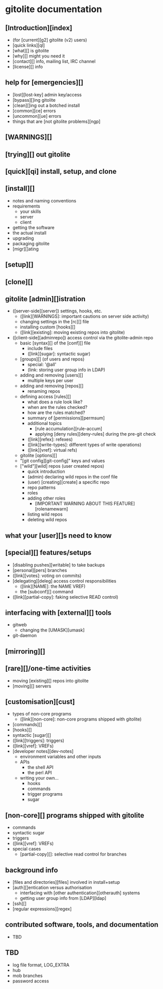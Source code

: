 # gitolite documentation

## [Introduction][index]

  * (for [current][g2] gitolite (v2) users)
  * [quick links][ql]
  * [what][] is gitolite
  * [why][] might you need it
  * [contact][] info, mailing list, IRC channel
  * [license][] info

## help for [emergencies][]

  * [lost][lost-key] admin key/access
  * [bypass][]ing gitolite
  * [clean][]ing out a botched install
  * [common][ce] errors
  * [uncommon][ue] errors
  * things that are [not gitolite problems][ngp]

## [WARNINGS][]


## [trying][] out gitolite


## [quick][qi] install, setup, and clone


## [install][]

  * notes and naming conventions
  * requirements
      * your skills
      * server
      * client
  * getting the software
  * the actual install
  * upgrading
  * packaging gitolite
  * [migr][]ating

## [setup][]


## [clone][]


## gitolite [admin][]istration

  * ([server-side][server]) settings, hooks, etc.
      * ([link][WARNINGS]: important cautions on server side activity)
      * changing settings in the [rc][] file
      * installing custom [hooks][]
      * ([link][existing]: moving existing repos into gitolite)
  * ([client-side][adminrepo]) access control via the gitolite-admin repo
      * basic [syntax][] of the [conf][] file
          * include files
          * ([link][sugar]: syntactic sugar)
      * [groups][] (of users and repos)
          * special: '@all'
          * (link: storing user group info in LDAP)
      * adding and removing [users][]
          * multiple keys per user
      * adding and removing [repos][]
          * renaming repos
      * defining access [rules][]
          * what does a rule look like?
          * when are the rules checked?
          * how are the rules matched?
          * summary of [permissions][permsum]
          * additional topics
              * [rule accumulation][rule-accum]
              * applying [deny rules][deny-rules] during the pre-git check
          * ([link][refex]: refexes)
          * ([link][write-types]: different types of write operations)
          * ([link][vref]: virtual refs)
      * gitolite [options][]
      * "[git config][git-config]" keys and values
      * ["wild"][wild] repos (user created repos)
          * quick introduction
          * (admin) declaring wild repos in the conf file
          * (user) [creating][create] a specific repo
          * repo patterns
          * roles
          * adding other roles
              * [IMPORTANT WARNING ABOUT THIS FEATURE][rolenamewarn]
          * listing wild repos
          * deleting wild repos

## what your [user][]s need to know


## [special][] features/setups

  * [disabling pushes][writable] to take backups
  * [personal][pers] branches
  * ([link][votes]: voting on commits)
  * [delegating][deleg] access control responsibilities
      * ([link][NAME]: the NAME VREF)
      * the [subconf][] command
  * ([link][partial-copy]: faking selective READ control)

## interfacing with [external][] tools

  * gitweb
      * changing the [UMASK][umask]
  * git-daemon

## [mirroring][]


## [rare][]/one-time activities

  * moving [existing][] repos into gitolite
  * [moving][] servers

## [customisation][cust]

  * types of non-core programs
      * ([link][non-core]: non-core programs shipped with gitolite)
  * [commands][]
  * [hooks][]
  * syntactic [sugar][]
  * ([link][triggers]: triggers)
  * ([link][vref]: VREFs)
  * [developer notes][dev-notes]
      * environment variables and other inputs
      * APIs
          * the shell API
          * the perl API
      * writing your own...
          * hooks
          * commands
          * trigger programs
          * sugar

## [non-core][] programs shipped with gitolite

  * commands
  * syntactic sugar
  * triggers
  * ([link][vref]: VREFs)
  * special cases
      * [partial-copy][]: selective read control for branches

## background info

  * [files and directories][files] involved in install+setup
  * [auth][]entication versus authorisation
      * interfacing with [other authentication][otherauth] systems
      * getting user group info from [LDAP][ldap]
  * [ssh][]
  * [regular expressions][regex]

## contributed software, tools, and documentation

  * TBD

## TBD

  * log file format, LOG_EXTRA
  * hub
  * mob branches
  * password access

